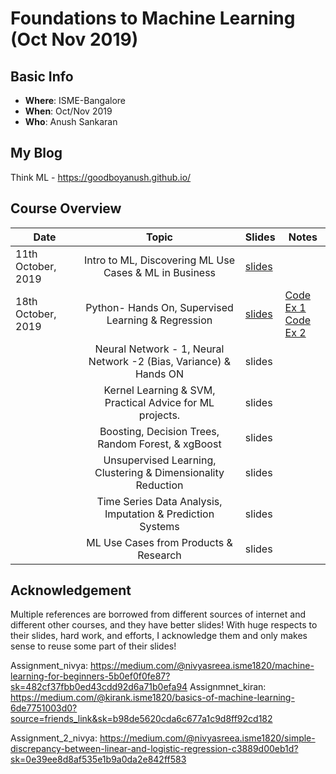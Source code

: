 # Foundations to Machine Learning (Oct Nov 2019)

## Basic Info
  - **Where**: ISME-Bangalore
  - **When**: Oct/Nov 2019
  - **Who**: Anush Sankaran

## My Blog

Think ML - https://goodboyanush.github.io/

## Course Overview

| Date                        |                                    Topic                                    | Slides | Notes |
|-----------------------------|:---------------------------------------------------------------------------:|--------|-------|
| 11th October, 2019  | Intro to ML, Discovering ML Use Cases & ML in Business     |   [slides](./lecture_notes/Lecture-1.pdf)      |       |
| 18th October, 2019  | Python- Hands On, Supervised Learning & Regression     |   [slides](./lecture_notes/Lecture-2.pdf)      |   [Code Ex 1](./coding-assignments/1.Linear-Regression.ipynb)   <br/>     [Code Ex 2](./coding-assignments/2.Logistic-Regression.ipynb)     |
|   | Neural Network - 1, Neural Network -2 (Bias, Variance) & Hands ON     |   slides[]()      |       |
|   | Kernel Learning & SVM, Practical Advice for ML projects.     |   slides[]()      |       |
|   | Boosting, Decision Trees, Random Forest, & xgBoost     |   slides[]()      |       |
|   | Unsupervised Learning, Clustering & Dimensionality Reduction    |   slides[]()      |       |
|   | Time Series Data Analysis, Imputation & Prediction Systems     |   slides[]()      |       |
|   | ML Use Cases from Products & Research    |   slides[]()      |       |

## Acknowledgement

Multiple references are borrowed from different sources of internet and different other courses, and they have better slides! With huge respects to their slides, hard work, and efforts, I acknowledge them and only makes sense to reuse some part of their slides!

Assignment_nivya:
https://medium.com/@nivyasreea.isme1820/machine-learning-for-beginners-5b0ef0f0fe87?sk=482cf37fbb0ed43cdd92d6a71b0efa94
Assignmnet_kiran:
https://medium.com/@kirank.isme1820/basics-of-machine-learning-6de7751003d0?source=friends_link&sk=b98de5620cda6c677a1c9d8ff92cd182

Assignment_2_nivya:
https://medium.com/@nivyasreea.isme1820/simple-discrepancy-between-linear-and-logistic-regression-c3889d00eb1d?sk=0e39ee8d8af535e1b9a0da2e842ff583
